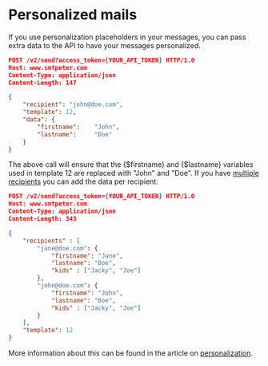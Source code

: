 # Personalized mails

If you use personalization placeholders in your messages, you can
pass extra data to the API to have your messages personalized.

```json
POST /v2/send?access_token={YOUR_API_TOKEN} HTTP/1.0
Host: www.smtpeter.com
Content-Type: application/json
Content-Length: 147

{
    "recipient": "john@doe.com",
    "template": 12,
    "data": {
        "firstname":    "John",
        "lastname":     "Doe"
    }
}
```

The above call will ensure that the {$firstname} and {$lastname} variables
used in template 12 are replaced with "John" and "Doe". If you have 
[multiple recipients](./rest-send-multiple-recipients) you can add the 
data per recipient:

```json
POST /v2/send?access_token={YOUR_API_TOKEN} HTTP/1.0
Host: www.smtpeter.com
Content-Type: application/json
Content-Length: 343

{
    "recipients" : [
        "jane@doe.com": {
            "firstname": "Jane",
            "lastname": "Doe",
            "kids" : ["Jacky", "Joe"]
        },
        "john@doe.com": {
            "firstname": "John",
            "lastname": "Doe",
            "kids" : ["Jacky", "Joe"]
        }
    ],
    "template": 12
}
```

More information about this can be found in the article on 
[personalization](./personalization).
